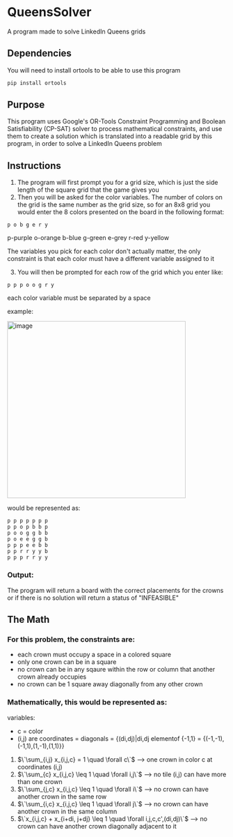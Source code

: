 # QueensSolver
A program made to solve LinkedIn Queens grids

## Dependencies
You will need to install ortools to be able to use this program
```powershell
pip install ortools
```

## Purpose
This program uses Google's OR-Tools Constraint Programming and Boolean Satisfiability (CP-SAT) solver to process mathematical constraints, and use them to create a solution which is translated into a readable grid by this program, in order to solve a LinkedIn Queens problem

## Instructions

1) The program will first prompt you for a grid size, which is just the side length of the square grid that the game gives you
2) Then you will be asked for the color variables. The number of colors on the grid is the same number as the grid size, so for an 8x8 grid you would enter the 8 colors presented on the board in the following format:
```
p o b g e r y
```
p-purple
o-orange
b-blue
g-green
e-grey
r-red
y-yellow

The variables you pick for each color don't actually matter, the only constraint is that each color must have a different variable assigned to it

3) You will then be prompted for each row of the grid which you enter like:
```
p p p o o g r y
```
each color variable must be separated by a space

example:


<img width="410" height="406" alt="image" src="https://github.com/user-attachments/assets/7d494f9d-4da3-4a0e-b258-6e52ecda85ba" />




would be represented as:
```
p p p p p p p
p p o p b b p
p o o g g b b
p o e e g g b
p p p e e b b
p p r r y y b
p p p r r y y
```

### Output:
The program will return a board with the correct placements for the crowns or if there is no solution will return a status of "INFEASIBLE"

## The Math
### For this problem, the constraints are:
- each crown must occupy a space in a colored square
- only one crown can be in a square
- no crown can be in any sqaure within the row or column that another crown already occupies
- no crown can be 1 square away diagonally from any other crown

### Mathematically, this would be represented as:
variables:
- c = color
- (i,j) are coordinates
= diagonals = {(di,dj)|di,dj elementof {-1,1} = {(-1,-1),(-1,1),(1,-1),(1,1)}}

1) $\`\sum_{i,j} x_{i,j,c} = 1 \quad \forall c\`$ --> one crown in color c at coordinates (i,j)
2) $\`\sum_{c} x_{i,j,c} \leq 1 \quad \forall i,j\`$ --> no tile (i,j) can have more than one crown
3) $\`\sum_{j,c} x_{i,j,c} \leq 1 \quad \forall i\`$ --> no crown can have another crown in the same row
4) $\`\sum_{i,c} x_{i,j,c} \leq 1 \quad \forall j\`$ --> no crown can have another crown in the same column
5) $\`x_{i,j,c} + x_{i+di, j+dj} \leq 1 \quad \forall i,j,c,c',(di,dj)\`$ --> no crown can have another crown diagonally adjacent to it
